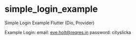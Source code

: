 # simple_login_example

Simple Login Example Flutter (Dio, Provider)

Example Login:
email: eve.holt@reqres.in
password: cityslicka

